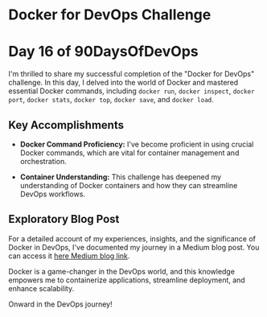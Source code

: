 # Docker for DevOps Challenge 
# Day 16 of 90DaysOfDevOps

I'm thrilled to share my successful completion of the "Docker for DevOps" challenge. In this day, I delved into the world of Docker and mastered essential Docker commands, including `docker run`, `docker inspect`, `docker port`, `docker stats`, `docker top`, `docker save`, and `docker load`.

## Key Accomplishments

- **Docker Command Proficiency:** I've become proficient in using crucial Docker commands, which are vital for container management and orchestration.

- **Container Understanding:** This challenge has deepened my understanding of Docker containers and how they can streamline DevOps workflows.

## Exploratory Blog Post

For a detailed account of my experiences, insights, and the significance of Docker in DevOps, I've documented my journey in a Medium blog post. You can access it [here Medium blog link](https://medium.com/@mwasnik7/day16-90daysofdevops-bf285393c48d).

Docker is a game-changer in the DevOps world, and this knowledge empowers me to containerize applications, streamline deployment, and enhance scalability.

Onward in the DevOps journey!
